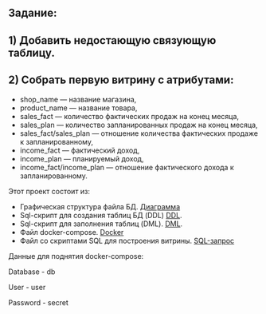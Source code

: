 ## Задание:
## 1) Добавить недостающую связующую таблицу.
## 2) Собрать первую витрину с атрибутами:
 - shop_name — название магазина,
 - product_name — название товара,
 - sales_fact — количество фактических продаж на конец месяца,
 - sales_plan — количество запланированных продаж на конец месяца,
 - sales_fact/sales_plan — отношение количества фактических продаже к запланированному,
 - income_fact — фактический доход,
 - income_plan — планируемый доход,
 - income_fact/income_plan — отношение фактического дохода к запланированному.

Этот проект состоит из:
 - Графическая структура файла БД.
	[Диаграмма](diagram.jpg)
 - Sql-cкрипт для создания таблиц БД (DDL)
	[DDL](database\DDL\DDL.sql).
 - Sql-cкрипт для заполнения таблиц (DML).
	[DML](database\DML\DML.sql).
 - Файл docker-compose.
	[Docker](docker-compose.yml)
 - Файл со скриптами SQL для построения витрины.
	[SQL-запрос](SQL_Script.sql)
 
 Данные для поднятия docker-compose:
 
 Database - db 
 
 User - user
 
 Password - secret